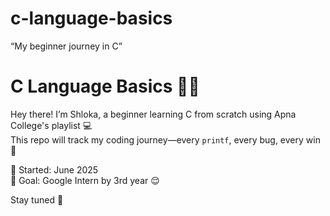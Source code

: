 # c-language-basics
“My beginner journey in C”
# C Language Basics 👩‍💻

Hey there! I’m Shloka, a beginner learning C from scratch using Apna College's playlist 💻  
This repo will track my coding journey—every `printf`, every bug, every win 💪

🧠 Started: June 2025  
🌟 Goal: Google Intern by 3rd year 😌

Stay tuned 🚀

